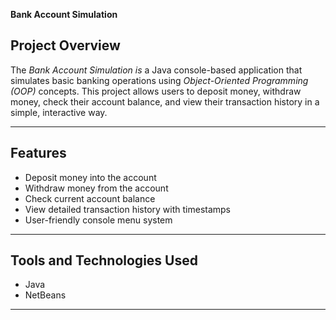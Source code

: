 **Bank Account Simulation**

## Project Overview
The *Bank Account Simulation is* a Java console-based application that simulates basic banking operations using *Object-Oriented Programming (OOP)* concepts. 
This project allows users to deposit money, withdraw money, check their account balance, and view their transaction history in a simple, interactive way.

---

## Features
-  Deposit money into the account  
-  Withdraw money from the account  
-  Check current account balance  
-  View detailed transaction history with timestamps  
-  User-friendly console menu system

---

## Tools and Technologies Used
- Java
- NetBeans

---
